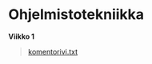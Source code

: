# Ohjelmistotekniikka

**Viikko 1**
> [komentorivi.txt](https://github.com/calle-t/ot-harjoitustyo/blob/master/laskarit/viikko1/komentorivi.txt)
